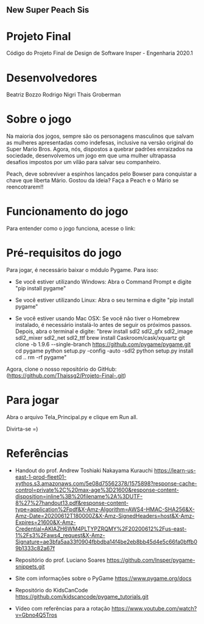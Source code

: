 ## New Super Peach Sis
# Projeto Final
Código do Projeto Final de Design de Software
Insper - Engenharia 2020.1

# Desenvolvedores
Beatriz Bozzo
Rodrigo Nigri
Thais Groberman

# Sobre o jogo
Na maioria dos jogos, sempre são os personagens masculinos que salvam as mulheres apresentadas como indefesas, inclusive na versão original do Super Mario Bros. Agora, nós, dispostos a quebrar padrões enraizados na sociedade, desenvolvemos um jogo em que uma mulher ultrapassa desafios impostos por um vilão para salvar seu companheiro.

Peach, deve sobreviver a espinhos lançados pelo Bowser para conquistar a chave que liberta Mário. Gostou da ideia? Faça a Peach e o Mário se reencotrarem!!

# Funcionamento do jogo
Para entender como o jogo funciona, acesse o link:

# Pré-requisitos do jogo
Para jogar, é necessário baixar o módulo Pygame. Para isso:

- Se você estiver utilizando Windows:
Abra o Command Prompt e digite "pip install pygame"

- Se você estiver utilizando Linux:
Abra o seu termina e digite "pip install pygame"

- Se você estiver usando Mac OSX:
Se você não tiver o Homebrew instalado, é necessário instalá-lo antes de seguir os próximos passos.
Depois, abra o terminal e digite:
"brew install sdl2 sdl2_gfx sdl2_image sdl2_mixer sdl2_net sdl2_ttf
brew install Caskroom/cask/xquartz
git clone -b 1.9.6 --single-branch https://github.com/pygame/pygame.git
cd pygame
python setup.py -config -auto -sdl2
python setup.py install
cd ..
rm -rf pygame"

Agora, clone o nosso repositório do GitHub:
(https://github.com/Thaissg2/Projeto-Final-.git)

# Para jogar
Abra o arquivo Tela_Principal.py e clique em Run all.

Divirta-se =)

# Referências
- Handout do prof. Andrew Toshiaki Nakayama Kurauchi
https://learn-us-east-1-prod-fleet01-xythos.s3.amazonaws.com/5e08d75562378/1575898?response-cache-control=private%2C%20max-age%3D21600&response-content-disposition=inline%3B%20filename%2A%3DUTF-8%27%27handout13.pdf&response-content-type=application%2Fpdf&X-Amz-Algorithm=AWS4-HMAC-SHA256&X-Amz-Date=20200612T180000Z&X-Amz-SignedHeaders=host&X-Amz-Expires=21600&X-Amz-Credential=AKIAZH6WM4PLTYPZRQMY%2F20200612%2Fus-east-1%2Fs3%2Faws4_request&X-Amz-Signature=ae3bfa5aa33f0904fbbdba14f4be2eb8bb45d4e5c66fa0bffb09b1333c82a67f

- Repositório do prof. Luciano Soares
https://github.com/Insper/pygame-snippets.git

- Site com informações sobre o PyGame
https://www.pygame.org/docs


- Repositório do KidsCanCode
https://github.com/kidscancode/pygame_tutorials.git

- Vídeo com referências para a rotação
https://www.youtube.com/watch?v=Gbno4Q5Tros
